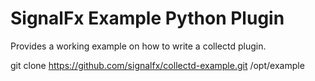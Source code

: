 SignalFx Example Python Plugin
==============================

Provides a working example on how to write a collectd plugin.

git clone https://github.com/signalfx/collectd-example.git /opt/example
